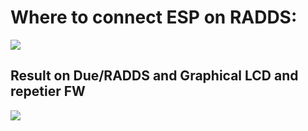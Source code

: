 # Where to connect ESP on RADDS:
![](https://github.com/luc-github/ESP3D/blob/master/images/RADDS/RADDS.png)

## Result on Due/RADDS and Graphical LCD and repetier FW
![](https://github.com/luc-github/ESP3D/blob/master/images/RADDS/screen.jpg)